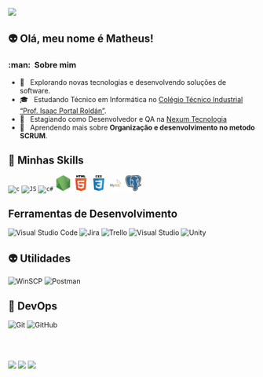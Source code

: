![](https://komarev.com/ghpvc/?username=MatheusScarpim&color=006bed)
## 👽 Olá, meu nome é <strong>Matheus!</strong>

<h3> :man: &nbsp;Sobre mim </h3>

- 🤔 &nbsp; Explorando novas tecnologias e desenvolvendo soluções de software.
- 🎓 &nbsp; Estudando Técnico em Informática no <a href="https://cti.feb.unesp.br">Colégio Técnico Industrial “Prof. Isaac Portal Roldán”</a>.
- 💼 &nbsp; Estagiando como Desenvolvedor e QA na <a href="https://nexum.com.br">Nexum Tecnologia</a>
- 🌱 &nbsp; Aprendendo mais sobre **Organização e desenvolvimento no metodo SCRUM**.


## 🚀 Minhas Skills

<code><img height="32" src="https://cdn.iconscout.com/icon/free/png-512/c-programming-569564.png" alt="c"/></code>
<code><img height="32" src="https://logospng.org/download/javascript/logo-javascript-256.png" alt="JS"/></code>
<code><img height="32" src="https://ms-dotnettools.gallerycdn.vsassets.io/extensions/ms-dotnettools/csharp/1.25.0/1653412573320/Microsoft.VisualStudio.Services.Icons.Default" alt="c#"/></code>
<code><img height="32" src="https://raw.githubusercontent.com/github/explore/80688e429a7d4ef2fca1e82350fe8e3517d3494d/topics/nodejs/nodejs.png" alt="Nodejs"/></code>
<code><img height="32" src="https://raw.githubusercontent.com/github/explore/80688e429a7d4ef2fca1e82350fe8e3517d3494d/topics/html/html.png" alt="HTML5"/></code>
<code><img height="32" src="https://raw.githubusercontent.com/github/explore/80688e429a7d4ef2fca1e82350fe8e3517d3494d/topics/css/css.png" alt="CSS"/></code>
<code><img height="32" src="https://raw.githubusercontent.com/github/explore/80688e429a7d4ef2fca1e82350fe8e3517d3494d/topics/mysql/mysql.png" alt="MySQL"/></code>
<code><img height="32" src="https://raw.githubusercontent.com/github/explore/80688e429a7d4ef2fca1e82350fe8e3517d3494d/topics/postgresql/postgresql.png" alt="PostegreSQL"/></code>
  
## Ferramentas de Desenvolvimento

  ![Visual Studio Code](https://img.shields.io/badge/-Visual%20Studio%20Code-333333?style=flat&logo=visual-studio-code&logoColor=007ACC)
  ![Jira](https://img.shields.io/badge/-Jira-333333?style=flat&logo=jira&logoColor=2C2255)
  ![Trello](https://img.shields.io/badge/-Trello-333333?style=flat&logo=trello&logoColor=007ACC)
  ![Visual Studio](https://img.shields.io/badge/-Visual%20Studio%20-333333?style=flat&logo=visual-studio&logoColor=007ACC)
  ![Unity](https://img.shields.io/badge/-Unity-333333?style=flat&logo=unity&logoColor=007ACC)
  
## 👽 Utilidades

  ![WinSCP](https://img.shields.io/badge/-WinSCP-333333?style=flat&logo=winscp)
  ![Postman](https://img.shields.io/badge/-Postman-333333?style=flat&logo=postman)

## 🤖 DevOps

  ![Git](https://img.shields.io/badge/-Git-333333?style=flat&logo=git)
  ![GitHub](https://img.shields.io/badge/-GitHub-333333?style=flat&logo=github)

<br><br><br>
<a href="https://www.instagram.com/matheus_scarpim6/"><img src="https://img.shields.io/badge/Instagram-E4405F?style=for-the-badge&logo=instagram&logoColor=white"></a>
</a>
<a href="https://steamcommunity.com/id/op3000/"><img src="https://img.shields.io/badge/Steam-000000?style=for-the-badge&logo=steam&logoColor=white"></a>
</a>
<a href="https://www.linkedin.com/in/matheus-scarpim-cuan-56b89b23a/"><img src="https://img.shields.io/badge/LinkedIn-0077B5?style=for-the-badge&logo=linkedin&logoColor=white"></a>
